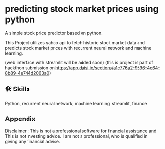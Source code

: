 
# predicting stock market prices using python

A simple stock price predictor based on python.

This Project utilizes yahoo api to fetch historic stock market data and predicts  stock market prices with 
recurrent neural network and machine learning.

(web interface with streamlit will be added soon)
(this is project is part of hackthon submission on https://app.daisi.io/sections/a1c776a2-9596-4c64-8b89-4e744d2063a0)






## 🛠 Skills
Python, recurrent neural network, machine learning, streamlit, finance


## Appendix

Disclaimer : This is not a professional software for financial assistance and
This is not investing advice. I am not a professional, who is qualified in giving any financial advice.

